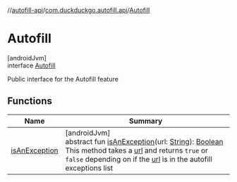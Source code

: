 //[autofill-api](../../../index.md)/[com.duckduckgo.autofill.api](../index.md)/[Autofill](index.md)

# Autofill

[androidJvm]\
interface [Autofill](index.md)

Public interface for the Autofill feature

## Functions

| Name | Summary |
|---|---|
| [isAnException](is-an-exception.md) | [androidJvm]<br>abstract fun [isAnException](is-an-exception.md)(url: [String](https://kotlinlang.org/api/latest/jvm/stdlib/kotlin/-string/index.html)): [Boolean](https://kotlinlang.org/api/latest/jvm/stdlib/kotlin/-boolean/index.html)<br>This method takes a [url](is-an-exception.md) and returns `true` or `false` depending on if the [url](is-an-exception.md) is in the autofill exceptions list |
